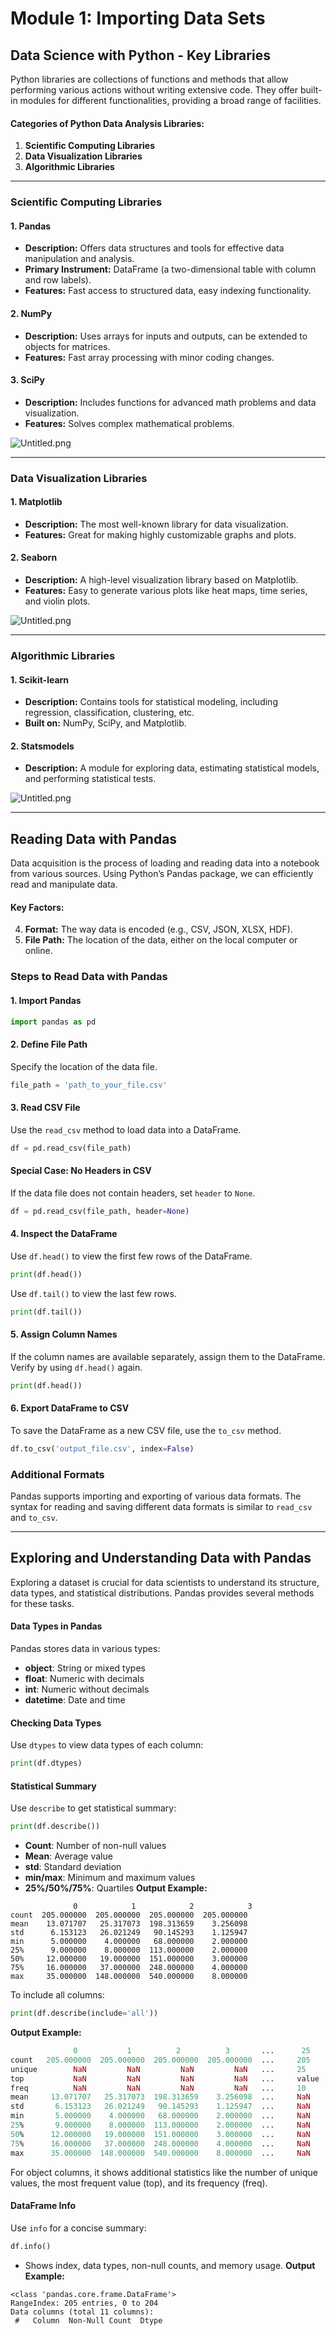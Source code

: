 

# Module 1: Importing Data Sets
## Data Science with Python - Key Libraries
Python libraries are collections of functions and methods that allow performing various actions without writing extensive code. They offer built-in modules for different functionalities, providing a broad range of facilities.
#### Categories of Python Data Analysis Libraries:
1. **Scientific Computing Libraries**
2. **Data Visualization Libraries**
3. **Algorithmic Libraries**

___
### Scientific Computing Libraries
#### 1. **Pandas**
- **Description:** Offers data structures and tools for effective data manipulation and analysis.
- **Primary Instrument:** DataFrame (a two-dimensional table with column and row labels).
- **Features:** Fast access to structured data, easy indexing functionality.
#### 2. **NumPy**
- **Description:** Uses arrays for inputs and outputs, can be extended to objects for matrices.
- **Features:** Fast array processing with minor coding changes.
#### 3. **SciPy**
- **Description:** Includes functions for advanced math problems and data visualization.
- **Features:** Solves complex mathematical problems.

![Untitled.png](https://prod-files-secure.s3.us-west-2.amazonaws.com/03e82b26-cccb-4906-bb56-adabcbdc0655/997ac361-58a8-4f04-bb0f-79fea4baa761/Untitled.png?X-Amz-Algorithm=AWS4-HMAC-SHA256&X-Amz-Content-Sha256=UNSIGNED-PAYLOAD&X-Amz-Credential=ASIAZI2LB4662NGOTUSM%2F20250130%2Fus-west-2%2Fs3%2Faws4_request&X-Amz-Date=20250130T181948Z&X-Amz-Expires=3600&X-Amz-Security-Token=IQoJb3JpZ2luX2VjEKL%2F%2F%2F%2F%2F%2F%2F%2F%2F%2FwEaCXVzLXdlc3QtMiJHMEUCIGg5D2IJhNh1iYMJavyw0HfpLHebNe4GQevSlP1RDlpQAiEAxnWiUfni%2FsItOW6c%2FTXmZ3EwjT3qFa5%2FDgC8E8v6mI4qiAQIq%2F%2F%2F%2F%2F%2F%2F%2F%2F%2F%2FARAAGgw2Mzc0MjMxODM4MDUiDM24m0G84mrCb07XbCrcA3rnFUvYPicSeC1Y9QVusXQU7yEHNl1WZsEICJNefJozcfMU9sk0BUo0YOiEo8wYDuutNm0UGvnLvTN3MwALBjfG0fPz6bRcrvK67OYO%2BoBvik%2B1wj8CsWZQKWyLIjNaz5yliMpi%2BG9MrZ4M8aoNX%2FFAL6Q4zCgHYUm4BANVcjXoT%2BxyQ0mxSGiSmzV2eEC2VyOASnA9yEwctfflJNs0EMi94bEqF00iGSE9Q2zgHObRvHT5aD6xgJG%2FWupXWJcnKism%2Bx6EkE6dJdMjqRa5G0J3MXya9XR8fhqUB6iRjBOsCPTJgEmfHWQNn12vlwMAvCBlb7T8ZqVrK4mGeDWExWfow7PFE8Eqb4ndtNYX9e1KNTxFGtKuAV%2BYW3cQHvo3obEarinodvVSubHqJvUx25Laxz818xEpFVI7LnljJIzXgzD772htjPgN8o%2BKltmq9KMp0T%2FEf%2F%2BAtpDbiQzNfFQrLc9VlAqUDl9fRFEMloT4tlii6K5mlRMQLz4xjSegd6i%2F5Goh443%2FYRpFEPURr6IFcbE3kyUPBeGeZvikGI%2BFfFd0fRU6V%2FFKZSyYQu8vDmFAZrHfgFYNH26OyuVPNwTgyRtIYX%2Fp2I%2FTLkcJT293ER0r1L1nkWv5RawzMJjy7rwGOqUBe%2FEFXNxCiGmDrOo%2BiSMkw5ENkyqx9NI9IxZBe4GNtjp58IxMSK%2B8oaXIeKpGJpMcqO4H19RzXiHdG3yWIiF1UbDsjF8oeI3aDxw7B6eN2rvk0wmAJAAGnlgxC%2FYZkEkZPygFEZMLwXeZPsOWA55Oc0hqB37HPKrz0t79BiD2%2FpqYAdWs92k8Dvc1e9DfzrOIE06L10o2WEN%2BiWWHWedOgZTQYUzo&X-Amz-Signature=625fbf7a388744e3aaa5a894391ee770a11cfb0f2ac80f7b5ff60daba902ae66&X-Amz-SignedHeaders=host&x-id=GetObject)
___
### Data Visualization Libraries
#### 1. **Matplotlib**
- **Description:** The most well-known library for data visualization.
- **Features:** Great for making highly customizable graphs and plots.
#### 2. **Seaborn**
- **Description:** A high-level visualization library based on Matplotlib.
- **Features:** Easy to generate various plots like heat maps, time series, and violin plots.

![Untitled.png](https://prod-files-secure.s3.us-west-2.amazonaws.com/03e82b26-cccb-4906-bb56-adabcbdc0655/733d1e42-5a53-4fd8-90c1-3d85254369a6/Untitled.png?X-Amz-Algorithm=AWS4-HMAC-SHA256&X-Amz-Content-Sha256=UNSIGNED-PAYLOAD&X-Amz-Credential=ASIAZI2LB466YED6TGY2%2F20250130%2Fus-west-2%2Fs3%2Faws4_request&X-Amz-Date=20250130T181947Z&X-Amz-Expires=3600&X-Amz-Security-Token=IQoJb3JpZ2luX2VjEKL%2F%2F%2F%2F%2F%2F%2F%2F%2F%2FwEaCXVzLXdlc3QtMiJHMEUCIQCTGk2XSSSK3DhVRrhUEPOUQTdPaSaeYf2F2RFtB3SDiAIgFpkz0KG8sFVr%2Fb%2Blqem1tQC8T7oCoDOn8jYcPL58NnsqiAQIq%2F%2F%2F%2F%2F%2F%2F%2F%2F%2F%2FARAAGgw2Mzc0MjMxODM4MDUiDKI4IqwcHKouMGHPaircAwgiB%2FoUxJE5cRJnVlx%2Frae8Lv%2FYf%2BNBwP1qODf0IWk1MELIKQquJak0kHWA8mIpHoGQ0gZqLezwdUDwnM6V5crXskhjiY1pNZxnj4ngKd%2FG%2FYf2kgH7gcvBSBWic%2BFd4iF1%2FyJlIE9mb0n89E0q8mZRxs2U334BBWDPtNZ%2FTqFrXRK9OyyDsq9vsCFtOFa5%2FlaZDD6uh4IdBsqyBvrF11%2FWHGsi%2FvUn3YshvYE1THw8tr0%2F4ixxJlYdae9kI5zyYQucEcYhi%2FfaTtx%2F4mybZV9%2BCEufyVvhAblcw6M5yIMUzGrKTgWn7b7J%2Fg5DKKDhn5lpv6nHrL5LGBhCaWzymObeegBmHsLlBW0%2BJfl8NC8T8fERSFTILedEUC7nYUGrW4p04ICbI6%2Bd9V30%2Ff7mdnsW%2F9dLpxGHbX4GnSJWuWXnSBUfsvG%2FxEmbMWZd13ziRuorAEeUfE8Xp0m7WiufEOwHyMIm3QNtUee8ZgNYY8ebypwSBW2FjeGfP36U3QXReHu08tUG9iYfBqj7roLN85aT7h5Pa%2B0XktEZyNtR8cfbWn244hJAKo3wqyShao%2FII6JfV2Z8jAhwNDHaNe5F1M4X5YC2yz1jF6Pi0JL%2FMcuqaVZh2us1XgtOvKqGMIvz7rwGOqUBZWuAK8RZ3f1sKVxI5G3f4k8I1xxx%2BiMDdg1JufyuFvqbyiYXbkKp8EQ%2F2%2BuiOy0iSY1rJcOAt%2Bc9w4OxZThYlOYx0qLFbM1nP4BacagdeJ05nsFO9BaYnoXBY7XTh%2BDd9cJcqNgpTrztBLbagZh6fOdQnoD8UglVIEgai7ImtbYzT2tgzu8XyHwF4p%2BTuwy2Wd8NOVMaoC0GD1rjTUDoB2HkhorN&X-Amz-Signature=d7f673d8a412348a29b3af874b0012421e73ce7aa8e5ca779e3a6d7a7c4fc937&X-Amz-SignedHeaders=host&x-id=GetObject)
___
### Algorithmic Libraries
#### 1. **Scikit-learn**
- **Description:** Contains tools for statistical modeling, including regression, classification, clustering, etc.
- **Built on:** NumPy, SciPy, and Matplotlib.
#### 2. **Statsmodels**
- **Description:** A module for exploring data, estimating statistical models, and performing statistical tests.

![Untitled.png](https://prod-files-secure.s3.us-west-2.amazonaws.com/03e82b26-cccb-4906-bb56-adabcbdc0655/c62885f5-417d-4179-834f-d68f8f2bdf39/Untitled.png?X-Amz-Algorithm=AWS4-HMAC-SHA256&X-Amz-Content-Sha256=UNSIGNED-PAYLOAD&X-Amz-Credential=ASIAZI2LB466YED6TGY2%2F20250130%2Fus-west-2%2Fs3%2Faws4_request&X-Amz-Date=20250130T181947Z&X-Amz-Expires=3600&X-Amz-Security-Token=IQoJb3JpZ2luX2VjEKL%2F%2F%2F%2F%2F%2F%2F%2F%2F%2FwEaCXVzLXdlc3QtMiJHMEUCIQCTGk2XSSSK3DhVRrhUEPOUQTdPaSaeYf2F2RFtB3SDiAIgFpkz0KG8sFVr%2Fb%2Blqem1tQC8T7oCoDOn8jYcPL58NnsqiAQIq%2F%2F%2F%2F%2F%2F%2F%2F%2F%2F%2FARAAGgw2Mzc0MjMxODM4MDUiDKI4IqwcHKouMGHPaircAwgiB%2FoUxJE5cRJnVlx%2Frae8Lv%2FYf%2BNBwP1qODf0IWk1MELIKQquJak0kHWA8mIpHoGQ0gZqLezwdUDwnM6V5crXskhjiY1pNZxnj4ngKd%2FG%2FYf2kgH7gcvBSBWic%2BFd4iF1%2FyJlIE9mb0n89E0q8mZRxs2U334BBWDPtNZ%2FTqFrXRK9OyyDsq9vsCFtOFa5%2FlaZDD6uh4IdBsqyBvrF11%2FWHGsi%2FvUn3YshvYE1THw8tr0%2F4ixxJlYdae9kI5zyYQucEcYhi%2FfaTtx%2F4mybZV9%2BCEufyVvhAblcw6M5yIMUzGrKTgWn7b7J%2Fg5DKKDhn5lpv6nHrL5LGBhCaWzymObeegBmHsLlBW0%2BJfl8NC8T8fERSFTILedEUC7nYUGrW4p04ICbI6%2Bd9V30%2Ff7mdnsW%2F9dLpxGHbX4GnSJWuWXnSBUfsvG%2FxEmbMWZd13ziRuorAEeUfE8Xp0m7WiufEOwHyMIm3QNtUee8ZgNYY8ebypwSBW2FjeGfP36U3QXReHu08tUG9iYfBqj7roLN85aT7h5Pa%2B0XktEZyNtR8cfbWn244hJAKo3wqyShao%2FII6JfV2Z8jAhwNDHaNe5F1M4X5YC2yz1jF6Pi0JL%2FMcuqaVZh2us1XgtOvKqGMIvz7rwGOqUBZWuAK8RZ3f1sKVxI5G3f4k8I1xxx%2BiMDdg1JufyuFvqbyiYXbkKp8EQ%2F2%2BuiOy0iSY1rJcOAt%2Bc9w4OxZThYlOYx0qLFbM1nP4BacagdeJ05nsFO9BaYnoXBY7XTh%2BDd9cJcqNgpTrztBLbagZh6fOdQnoD8UglVIEgai7ImtbYzT2tgzu8XyHwF4p%2BTuwy2Wd8NOVMaoC0GD1rjTUDoB2HkhorN&X-Amz-Signature=17ed76d3bb7ae91a53bd519e3b057b83366a6f11462e571d52e66b1b6043c663&X-Amz-SignedHeaders=host&x-id=GetObject)
___
## Reading Data with Pandas
Data acquisition is the process of loading and reading data into a notebook from various sources. Using Python’s Pandas package, we can efficiently read and manipulate data.
#### Key Factors:
4. **Format:** The way data is encoded (e.g., CSV, JSON, XLSX, HDF).
5. **File Path:** The location of the data, either on the local computer or online.
### Steps to Read Data with Pandas
#### 1. **Import Pandas**
```python
import pandas as pd
```
#### 2. **Define File Path**
Specify the location of the data file.
```python
file_path = 'path_to_your_file.csv'
```
#### 3. **Read CSV File**
Use the `read_csv` method to load data into a DataFrame.
```python
df = pd.read_csv(file_path)
```
#### Special Case: No Headers in CSV
If the data file does not contain headers, set `header` to `None`.
```python
df = pd.read_csv(file_path, header=None)
```
#### 4. **Inspect the DataFrame**
Use `df.head()` to view the first few rows of the DataFrame.
```python
print(df.head())
```
Use `df.tail()` to view the last few rows.
```python
print(df.tail())
```
#### 5. **Assign Column Names**
If the column names are available separately, assign them to the DataFrame.
Verify by using `df.head()` again.
```python
print(df.head())
```
#### 6. **Export DataFrame to CSV**
To save the DataFrame as a new CSV file, use the `to_csv` method.
```python
df.to_csv('output_file.csv', index=False)
```
### Additional Formats
Pandas supports importing and exporting of various data formats. The syntax for reading and saving different data formats is similar to `read_csv` and `to_csv`.
___
## Exploring and Understanding Data with Pandas
Exploring a dataset is crucial for data scientists to understand its structure, data types, and statistical distributions. Pandas provides several methods for these tasks.
#### Data Types in Pandas
Pandas stores data in various types:
- **object**: String or mixed types
- **float**: Numeric with decimals
- **int**: Numeric without decimals
- **datetime**: Date and time
#### Checking Data Types
Use `dtypes` to view data types of each column:
```python
print(df.dtypes)
```
#### Statistical Summary
Use `describe` to get statistical summary:
```python
print(df.describe())
```
- **Count**: Number of non-null values
- **Mean**: Average value
- **std**: Standard deviation
- **min/max**: Minimum and maximum values
- **25%/50%/75%**: Quartiles
**Output Example:**
```plain text
              0            1            2            3
count  205.000000  205.000000  205.000000  205.000000
mean    13.071707   25.317073  198.313659    3.256098
std      6.153123   26.021249   90.145293    1.125947
min      5.000000    4.000000   68.000000    2.000000
25%      9.000000    8.000000  113.000000    2.000000
50%     12.000000   19.000000  151.000000    3.000000
75%     16.000000   37.000000  248.000000    4.000000
max     35.000000  148.000000  540.000000    8.000000
```
To include all columns:
```python
print(df.describe(include='all'))
```
**Output Example:**
```r
              0           1          2          3       ...      25       26       27
count   205.000000  205.000000  205.000000  205.000000  ...     205      205      205
unique        NaN         NaN         NaN         NaN   ...     25       25       25
top           NaN         NaN         NaN         NaN   ...     value    value    value
freq          NaN         NaN         NaN         NaN   ...     10       10       10
mean     13.071707   25.317073  198.313659    3.256098  ...     NaN      NaN      NaN
std       6.153123   26.021249   90.145293    1.125947  ...     NaN      NaN      NaN
min       5.000000    4.000000   68.000000    2.000000  ...     NaN      NaN      NaN
25%       9.000000    8.000000  113.000000    2.000000  ...     NaN      NaN      NaN
50%      12.000000   19.000000  151.000000    3.000000  ...     NaN      NaN      NaN
75%      16.000000   37.000000  248.000000    4.000000  ...     NaN      NaN      NaN
max      35.000000  148.000000  540.000000    8.000000  ...     NaN      NaN      NaN
```
For object columns, it shows additional statistics like the number of unique values, the most frequent value (top), and its frequency (freq).
#### DataFrame Info
Use `info` for a concise summary:
```python
df.info()
```
- Shows index, data types, non-null counts, and memory usage.
**Output Example:**
```less
<class 'pandas.core.frame.DataFrame'>
RangeIndex: 205 entries, 0 to 204
Data columns (total 11 columns):
 #   Column  Non-Null Count  Dtype
